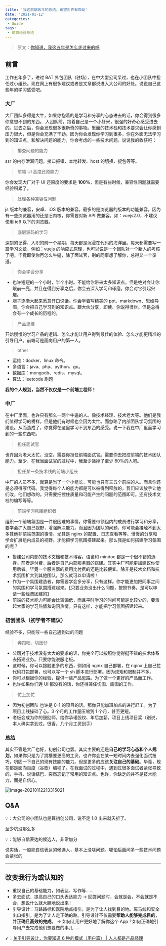 ```yaml
---
title: '我这前端五年的总结，希望对你有帮助'
date: '2021-01-12'
categories:
 - Guide
tags:
 - 前端经验总结
---
```


> 原文：[你知道，我这五年是怎么走过来的吗](https://juejin.cn/post/6902335526771589128)

## 前言

工作五年多了，进过 BAT 外包团队（驻场），在中大型公司呆过，也在小团队中担任过小组长。现在网上有很多建议或者是文章都说进入大公司的好处。说说自己这些年的学习感受吧。

### 大厂

大厂团队多得是大牛，如果你抱着的是学习和分享的心态进去的话，你会得到很多你意想不到的东西。 入团队前，抱着自己是一个小虾米，很强的好奇心感受进去的。进去之后，你会发现很多很新奇的事物。里面的技术栈和技术要求会让你感到压力很大，但是你会充满了干劲。因为你会发现你学习到很多，你在外面无法学习到的知识点，和解决问题的能力，你会考虑的一些技术问题。说说我的收获吧：

> 排查问题的能力

ssr 的内存泄漏问题，接口报错、本地转发、host 的切换、捉包等等。

> 前端 UI 高度还原能力

你会发现大厂对于 UI 还原度的要求是 **100%**，但是有些时候，兼容性问题就需要经验积累了。

> 处理各种兼容性问题

js 版本的兼容，安卓、iOS 版本的兼容。最多的是浏览器的版本的功能兼容。因为有一些浏览器用的还是旧内核，你需要对新 API 做兼容。如：vuejs2.0，不建议使用 ie9 以下的浏览器。

> 底层源码的学习

深刻的记得，入职的前一个星期，每天都是沉浸在代码的海洋里。每天都需要写一篇学习文章，例如：vuejs 的响应式原理，也可以说是一个团队对一个新人的考核了吧。毕竟即使你再怎么牛逼，除了面试官，别的同事想了解你，总得又一个渠道。

> 你会学会分享

- 也许短短的一个小时，半个小时。不能给你带来太多知识点，但是绝对会让你眼前一亮，并且在得到分享之后，你会去深入学习和琢磨。你会对它引起兴趣。
- 胆子逐渐大起来愿意开口说话。你会学着写精美的 ppt、markdown、思维导图，你会把自己学习到的知识点。跟大伙分享，即使、你说得很烂。但是总得会有一个成长的历程的。

> 产品思维

开始慢慢的学习产品的逻辑、怎么才能让用户得到最佳的体验、怎么才能更精准的引导用户。前端可是面向用户的第一人。

> other

- 运维：docker、linux 命令。
- 多语言：java、php、python、go。
- 数据库：mongodb、redis、mysql。
- 算法：leetcode 刷题

**我的个人规划，当然不仅仅是一个前端工程师！**

### 中厂

在中厂里面，也许只有那么一两个牛逼的人。像技术经理、技术老大等。他们是我们值得学习的榜样。但是他们有时候也会因为太忙。而忽略了内部团队学习氛围的建设。从而造成了，你觉得在这里学习不到东西的感受。说一下我在中厂里面学习到的一些东西吧。

> 担任面试官

也许因为老大太忙，没空。需要你担任前端面试官。需要你去把控前端的技术团队能力。至少，在我当面试官的过程中，我至少筛掉了至少 80%的人吧。

> 担任某一条技术线的前端小组长

中厂的人员不多，就算是当了一个小组长，可能也只有三五个前端的人。而且你还是必须得写代码。我觉得每个人的能力都是可以被得到释放的，我们应该放手让他们改，他们想改的。只需要把控住质量和可能产生的问题的范围即可。还有技术文档的编写等等。

> 前端学习氛围组织者

组织一个前端氛围是一件很困难的事情。你需要带领组内的成员进行学习和分享，要学会扩大自己视野，增强解决能力。而且因为团队的问题，你可能会接触不到太多其他非前端范围的事情。尤其是 nginx 的配置、日志查看等等。慢慢的分享和学会扩展组内成员的视野。才能把学习氛围搭建起来。那么我是如何搭建学习氛围的呢？

- 搭建公司内部的技术文档和技术博客。语雀和 mindoc 都是一个很不错的选择。前者是付费，后者是自己内部服务器的搭建。其实中厂可能更加建议你使用后者。毕竟一个服务器的费用比付费的还是比较便宜。除非是技术文档和技术氛围扩大到其他团队，那么就可以申请啦！
- 作为一个氛围建造者，你需要学会多分享，只有这样。你才能更加把同事之间的氛围和学习氛围搭建起来。【只要业务没出什么问题，按照节奏，是可以申请一些经费团建的】
- 前端的技术能力可能会比较偏低，而且平时学习的时间可能是比较少的，要激起大家的学习热情和询问热情。只有这样，才能把学习氛围搭建起来。

### 初创团队（初学者不建议）

经验不多，只能写一些自己遇到过的问题

> 奔跑吧、切图仔

- 公司对于技术没有太大的要求的话，你完全可以按照你觉得挺不错的技术体系去搭建业务。只要你能说服老板。
- 这时候，你可以接触更多的东西，例如用 nginx 自己部署，在 nginx 上自己拉代码打包部署，也可以写一个 sh 脚本进行部署。因为规矩和限制并不多。
- 你可以根据你的经验，提供一些产品思路。为了做一个更好的产品而工作。
- 也许如果你们连 UI 都没有的话，你还得兼任切图、画图的工作。

> 忙上加忙

- 因为初创团队 也许是 0-1 的项目的话。那你只能加班加点的进行赶工。为了项目上线操碎了心。3 个月的工作量压缩到 1 个月，甚至更短。
- 老板会成为你的鼓励师，给你承诺股权、年后加薪，项目上线项目奖（别说，本人确实拿到过。很香，几个月工资到手）

### 总结

其实不管是大厂也好，初创公司也罢。其实主要的还是**自己的学习心态和个人规划**，如果你只是为了跳槽要更高的工资，也许你会在某一短时间内去强化面试技巧，巩固一下自己的现有技能的能力。但是更多的应该**关注自己的基础**。毕竟，现在都是面向百度（谷歌）编程了。在我面试的过程中，遇到过很多面试者紧张导致的，手抖、说话结巴、突然忘记了常用的知识点。也许，你缺乏的并不是技术能力，而是自信心。

![image-20210112213315021](https://gitee.com/ppambler/blog-images/raw/master/images/image-20210112213315021.png)

## Q&A

💡：大公司的小团队也是算初创公司，说不定 1.0 出来就夭折了。

至少坑没那么多

💡：能够自信表达的候选人，非常加分

说实话，一般能自信表达的候选人，基本上没啥问题。哪怕后面问多一些技术问题会紧张的

----

## 改变我行为或认知的

- 重视自己的基础能力，如表达、写作等……
- 多去面试，提高自己的口头表达能力 -> 回答问题时，会就是会，不会就是不会，想说什么就大胆地说出来！
- 引导设计：马路路标和医院地点指引，是为了让人找到目的地。斑马线和安全出口指引，是为了让人走正确的路。引导设计不仅需要**帮助人能够完成目的**，并**正确且高效的完成**。 -> 如何让用户更好地了解你这个 App？如何正确地引导用户去完成他们想要做的事儿……

➹：[关于引导设计，你要知道 6 种的模式（用户篇） | 人人都是产品经理](http://www.woshipm.com/pd/742427.html)
